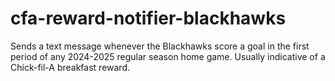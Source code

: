 # cfa-reward-notifier-blackhawks
Sends a text message whenever the Blackhawks score a goal in the first period of any 2024-2025 regular season home game. Usually indicative of a Chick-fil-A breakfast reward.
